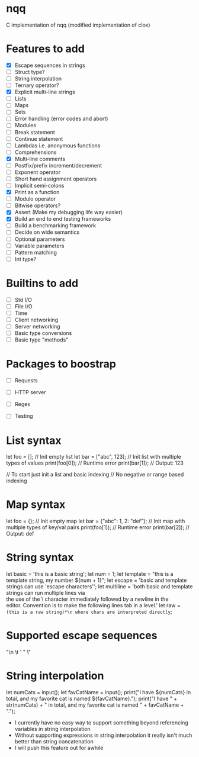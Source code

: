 # nqq
C implementation of nqq (modified implementation of clox)

# Features to add
- [x] Escape sequences in strings
- [ ] Struct type?
- [ ] String interpolation
- [ ] Ternary operator?
- [x] Explicit multi-line strings
- [ ] Lists
- [ ] Maps
- [ ] Sets
- [ ] Error handling (error codes and abort)
- [ ] Modules
- [ ] Break statement
- [ ] Continue statement
- [ ] Lambdas i.e. anonymous functions
- [ ] Comprehensions
- [x] Multi-line comments
- [ ] Postfix/prefix increment/decrement
- [ ] Exponent operator
- [ ] Short hand assignment operators
- [ ] Implicit semi-colons
- [x] Print as a function
- [ ] Modulo operator
- [ ] Bitwise operators?
- [x] Assert (Make my debugging life way easier)
- [x] Build an end to end testing frameworks
- [ ] Build a benchmarking framework
- [ ] Decide on wide semantics
- [ ] Optional parameters
- [ ] Variable parameters
- [ ] Pattern matching
- [ ] Int type?

# Builtins to add
- [ ] Std I/O
- [ ] File I/O
- [ ] Time
- [ ] Client networking
- [ ] Server networking
- [ ] Basic type conversions
- [ ] Basic type "methods"

# Packages to boostrap
- [ ] Requests
- [ ] HTTP server
- [ ] Regex
- [ ] Testing


# List syntax
let foo = []; // Init empty list
let bar = ["abc", 123]; // Init list with multiple types of values
print(foo[0]); // Runtime error
print(bar[1]); // Output: 123

// To start just init a list and basic indexing
// No negative or range based indexing

# Map syntax
let foo = {}; // Init empty map
let bar = {"abc": 1, 2: "def"}; // Init map with multiple types of key/val pairs
print(foo[1]); // Runtime error
print(bar[2]); // Output: def

# String syntax
let basic = 'this is a basic string';
let num = 1;
let template = "this is a template string, my number ${num + 1}";
let escape = 'basic and template strings can use \'escape characters\'';
let multiline = 'both basic and template strings can run multiple lines via \
    the use of the \\ character immediately followed by a newline in the \
    editor. Convention is to make the following lines tab in a level.'
let raw = `(this is a raw string)*\n where chars are interpreted directly`;

# Supported escape sequences
"\n \t \' \" \\"

# String interpolation
let numCats = input();
let favCatName = input();
print("I have ${numCats} in total, and my favorite cat is named ${favCatName}.");
print("I have " + str(numCats) + " in total, and my favorite cat is named " + favCatName + ".");

- I currently have no easy way to support something beyond referencing variables in string interpolation
- Without supporting expressions in string interpolation it really isn't much better than string concatenation
- I will push this feature out for awhile